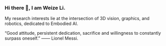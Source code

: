 ### Hi there 👋, I am Weize Li.

My research interests lie at the intersection of 3D vision, graphics, and robotics, dedicated to Embodied AI.

“Good attitude, persistent dedication, sacrifice and willingness to constantly surpass oneself.” —— Lionel Messi.
